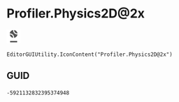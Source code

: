 # Profiler.Physics2D@2x
![](/img/Profiler.Physics2D@2x.png)

``` CSharp
EditorGUIUtility.IconContent("Profiler.Physics2D@2x")
```
## GUID
```
-5921132832395374948
```
